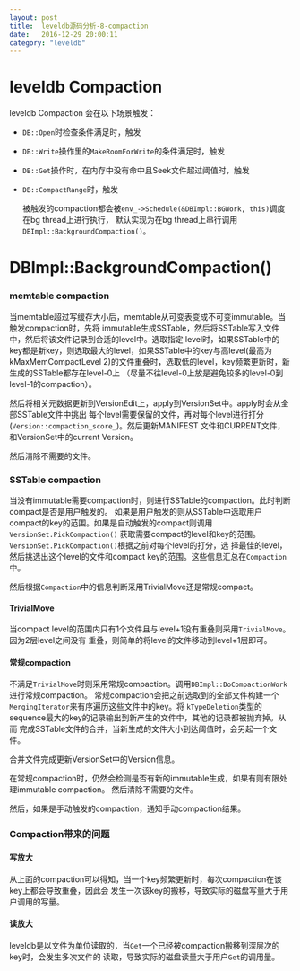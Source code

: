 ```yaml
---
layout: post
title:  leveldb源码分析-8-compaction
date:   2016-12-29 20:00:11
category: "leveldb"
---
```


# leveldb Compaction
  leveldb Compaction 会在以下场景触发：

* `DB::Open`时检查条件满足时，触发
* `DB::Write`操作里的`MakeRoomForWrite`的条件满足时，触发
* `DB::Get`操作时，在内存中没有命中且Seek文件超过阈值时，触发
* `DB::CompactRange`时，触发

  被触发的compaction都会被`env_->Schedule(&DBImpl::BGWork, this)`调度在bg thread上进行执行，
  默认实现为在bg thread上串行调用`DBImpl::BackgroundCompaction()`。


# DBImpl::BackgroundCompaction()

### memtable compaction
  当memtable超过写缓存大小后，memtable从可变表变成不可变immutable。当触发compaction时，先将
  immutable生成SSTable，然后将SSTable写入文件中，然后将该文件记录到合适的level中。选取指定
  level时，如果SSTable中的key都是新key，则选取最大的level，如果SSTable中的key与高level(最高为
  kMaxMemCompactLevel 2)的文件重叠时，选取低的level，key频繁更新时，新生成的SSTable都存在level-0上
  （尽量不往level-0上放是避免较多的level-0到level-1的compaction）。

  然后将相关元数据更新到VersionEdit上，apply到VersionSet中。apply时会从全部SSTable文件中挑出
  每个level需要保留的文件，再对每个level进行打分(`Version::compaction_score_`)。然后更新MANIFEST
  文件和CURRENT文件，和VersionSet中的current Version。

  然后清除不需要的文件。

### SSTable compaction
  当没有immutable需要compaction时，则进行SSTable的compaction。此时判断compact是否是用户触发的。
  如果是用户触发的则从SSTable中选取用户compact的key的范围。如果是自动触发的compact则调用`VersionSet.PickCompaction()`
  获取需要compact的level和key的范围。`VersionSet.PickCompaction()`根据之前对每个level的打分，选
  择最佳的level，然后挑选出这个level的文件和compact key的范围。这些信息汇总在`Compaction`中。

  然后根据`Compaction`中的信息判断采用TrivialMove还是常规compact。

#### TrivialMove
  当compact level的范围内只有1个文件且与level+1没有重叠则采用`TrivialMove`。因为2层level之间没有
  重叠，则简单的将level的文件移动到level+1层即可。

#### 常规compaction
  不满足`TrivialMove`时则采用常规compaction。调用`DBImpl::DoCompactionWork`进行常规compaction。
  常规compaction会把之前选取到的全部文件构建一个`MergingIterator`来有序遍历这些文件中的key。将
  `kTypeDeletion`类型的sequence最大的key的记录输出到新产生的文件中，其他的记录都被抛弃掉。从而
  完成SSTable文件的合并，当新生成的文件大小到达阈值时，会另起一个文件。

  合并文件完成更新VersionSet中的Version信息。

  在常规compaction时，仍然会检测是否有新的immutable生成，如果有则有限处理immutable compaction。
  然后清除不需要的文件。

  然后，如果是手动触发的compaction，通知手动compaction结果。

### Compaction带来的问题

#### 写放大
  从上面的compaction可以得知，当一个key频繁更新时，每次compaction在该key上都会导致重叠，因此会
  发生一次该key的搬移，导致实际的磁盘写量大于用户调用的写量。

#### 读放大
  leveldb是以文件为单位读取的，当`Get`一个已经被compaction搬移到深层次的key时，会发生多次文件的
  读取，导致实际的磁盘读量大于用户`Get`的调用量。
